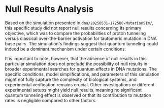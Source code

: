 # Null Results Analysis

Based on the simulation presented in `dna/20250531-172500-MutationSim/`, this specific study did not report null results concerning its primary objective, which was to compare the probabilities of proton tunneling versus classical over-the-barrier activation for tautomeric mutation in DNA base pairs. The simulation's findings suggest that quantum tunneling could indeed be a dominant mechanism under certain conditions.

It is important to note, however, that the absence of null results in this particular simulation does not preclude the possibility of null results in broader experimental searches for quantum effects in DNA mutations. The specific conditions, model simplifications, and parameters of this simulation might not fully capture the complexity of biological systems, and experimental verification remains crucial. Other investigations or different experimental setups might yield null results, meaning no significant quantum tunneling effect is observed or that its contribution to mutation rates is negligible compared to other factors.
